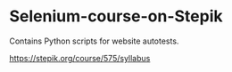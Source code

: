 # Selenium-course-on-Stepik
Contains Python scripts for website autotests.

https://stepik.org/course/575/syllabus
